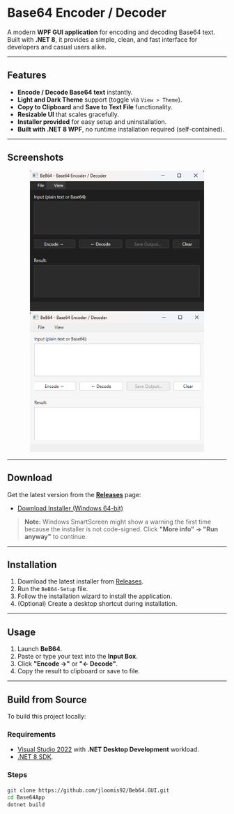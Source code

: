 # **Base64 Encoder / Decoder**

A modern **WPF GUI application** for encoding and decoding Base64 text.  
Built with **.NET 8**, it provides a simple, clean, and fast interface for developers and casual users alike.

---

## **Features**

- **Encode / Decode Base64 text** instantly.
- **Light and Dark Theme** support (toggle via `View > Theme`).
- **Copy to Clipboard** and **Save to Text File** functionality.
- **Resizable UI** that scales gracefully.
- **Installer provided** for easy setup and uninstallation.
- **Built with .NET 8 WPF**, no runtime installation required (self-contained).

---

## **Screenshots**

<p align="center">
  <img src="beb64d.png" alt="Dark Theme" width="400"/>
  <img src="beb64l.png" alt="Light Theme" width="400"/>
</p>

---

## **Download**

Get the latest version from the **[Releases](../../releases)** page:

- [Download Installer (Windows 64-bit)](../../releases/latest)

> **Note:** Windows SmartScreen might show a warning the first time because the installer is not code-signed. Click **"More info" → "Run anyway"** to continue.

---

## **Installation**

1. Download the latest installer from [Releases](../../releases).
2. Run the `BeB64-Setup` file.
3. Follow the installation wizard to install the application.
4. (Optional) Create a desktop shortcut during installation.

---

## **Usage**

1. Launch **BeB64**.
2. Paste or type your text into the **Input Box**.
3. Click **"Encode →"** or **"← Decode"**.
4. Copy the result to clipboard or save to file.

---

## **Build from Source**

To build this project locally:

### **Requirements**
- [Visual Studio 2022](https://visualstudio.microsoft.com/) with **.NET Desktop Development** workload.
- [.NET 8 SDK](https://dotnet.microsoft.com/download).

### **Steps**
```bash
git clone https://github.com/jloomis92/Beb64.GUI.git
cd Base64App
dotnet build
